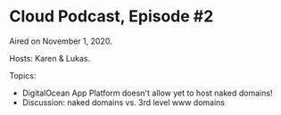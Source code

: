 # Cloud Podcast, Episode #2

Aired on November 1, 2020.

Hosts: Karen & Lukas.

Topics:

- DigitalOcean App Platform doesn't allow yet to host naked domains!
- Discussion: naked domains vs. 3rd level www domains
